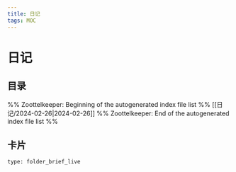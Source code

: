 ```yaml
---
title: 日记
tags: MOC
---
```

# 日记

## 目录



%% Zoottelkeeper: Beginning of the autogenerated index file list  %%
 [[日记/2024-02-26|2024-02-26]]
%% Zoottelkeeper: End of the autogenerated index file list  %%












## 卡片

```ccard
type: folder_brief_live
```



















